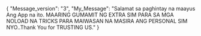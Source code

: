 {
    "Message_version": "3",
    "My_Message": "Salamat sa paghintay na maayus Ang App na ito. MAARING GUMAMIT NG EXTRA SIM PARA SA MGA NOLOAD NA TRICKS PARA MAIWASAN NA MASIRA ANG PERSONAL SIM NYO..Thank You for TRUSTING US."
}
